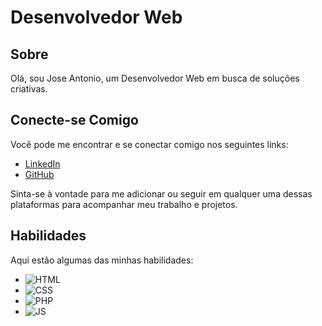 # Desenvolvedor Web

## Sobre

Olá, sou Jose Antonio, um Desenvolvedor Web em busca de soluções criativas.

## Conecte-se Comigo

Você pode me encontrar e se conectar comigo nos seguintes links:

- [LinkedIn](https://www.linkedin.com/in/jose-antonio-do-nascimento-2bab9137/)
- [GitHub](https://github.com/janlmcz)

Sinta-se à vontade para me adicionar ou seguir em qualquer uma dessas plataformas para acompanhar meu trabalho e projetos.

## Habilidades

Aqui estão algumas das minhas habilidades:

- ![HTML](https://img.shields.io/badge/HTML-red)
- ![CSS](https://img.shields.io/badge/CSS-pink)
- ![PHP](https://img.shields.io/badge/PHP-blue)
- ![JS](https://img.shields.io/badge/JavaScript-yellow)
